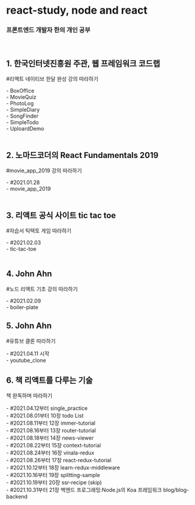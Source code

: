 # react-study, node and react
### 프론트엔드 개발자 한의 개인 공부
<br>
      
## 1. 한국인터넷진흥원 주관, 웹 프레임워크 코드랩
<p>#리액트 네이티브 한달 완성 강의 따라하기</p>
- BoxOffice<br>
- MovieQuiz  <br>
- PhotoLog  <br>
- SimpleDiary  <br>
- SongFinder  <br>
- SimpleTodo  <br>
- UploardDemo  <br><br>

## 2. 노마드코더의 React Fundamentals 2019
<p>#movie_app_2019 강의 따라하기</p>
- #2021.01.28  <br>
- movie_app_2019  <br><br>

## 3. 리액트 공식 사이트 tic tac toe
<p>#자습서 틱택토 게임 따라하기</p>
- #2021.02.03<br>
- tic-tac-toe<br><br>

## 4. John Ahn
<p>#노드 리액트 기초 강의 따라하기</p>
- #2021.02.09<br>
- boiler-plate

## 5. John Ahn
<p>#유튜브 클론 따라하기</p>
- #2021.04.11 시작<br>
- youtube_clone

## 6. 책 리액트를 다루는 기술
<p>책 완독하며 따라하기</p>
- #2021.04.12부터 single_practice<br>
- #2021.08.01부터 10장 todo List<br>
- #2021.08.11부터 12장 immer-tutorial<br>
- #2021.08.16부터 13장 router-tutorial<br>
- #2021.08.18부터 14장 news-viewer<br>
- #2021.08.22부터 15장 context-tutorial<br>
- #2021.08.24부터 16장 vinala-redux<br>
- #2021.08.26부터 17장 react-redux-tutorial<br>
- #2021.10.12부터 18장 learn-redux-middleware<br>
- #2021.10.16부터 19장 splitting-sample<br>
- #2021.10.19부터 20장 ssr-recipe (skip)<br>
- #2021.10.31부터 21장 백엔드 프로그래밍:Node.js의 Koa 프레임워크 blog/blog-backend
